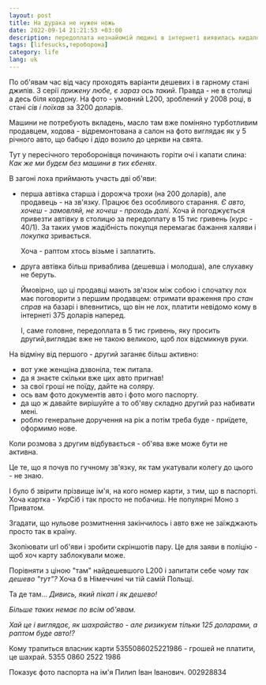 ```yaml
---
layout: post
title: На дурака не нужен ножь
date: 2022-09-14 21:21:53 +03:00
description: передоплата незнайомій людині в інтернеті виявилась кидаловом на карту  5355086025221986 5355 0860 2522 1986
tags: [lifesucks,тероборона]
category: life
lang: uk
---
```


По об'явам час від часу проходять варіанти дешевих і в гарному стані  джипів. 
З серії _прижену любе, є зараз оcь такий_.
Правда - не в столиці а десь біля кордону.
На фото - умовний L200, зроблений у 2008 році, в стані _сів і поїхав_ за 3200 доларів.

Машини не потребують вкладень, масло там вже поміняно турботливим продавцем, ходова - відремонтована а салон на фото виглядає як у 5 річного авто, що бабцю і дідо возило до церкви на свята.

Тут у пересічного тероборонівця починають горіти очі і капати слина:
_Как же ми будєм без машини в тих єбенях_.

В загоні лоха приймають участь дві об'яви:

- перша автівка старша і дорожча трохи (на 200 доларів), але продавець - на зв'язку.
  Працює без особливого старання.
  _Є авто, хочеш - замовляй, не хочеш - проходь далі_.
  Хоча й погоджується привезти автівку в столицю за передоплату в 15 тис гривень (курс - 40/1). 
  За таких умов жадібність покупця перемагає бажання халяви і _покупка_ зривається.
  
  Хоча  - раптом хтось візьме і заплатить.

- друга автівка більш приваблива (дешевша і молодша), але слухавку не беруть.

  Ймовірно, що ці продавці мають зв'язок між собою і спочатку лох має поговорити з першим продавцем: 
  отримати враження про _стан справ_ на базарі і впевнитись, що він не лох, платити невідомо кому в інтернеті 375 доларів наперед.

  І, саме головне, передоплата в 5 тис гривень, яку просить другий,виглядає вже не такою великою, щоб лох відсмикнув руки.
  
На відміну від першого - другий заганяє більш активно:
  - вот уже женщіна дзвоніла, теж питала.
  - да я знаєте скільки вже цих авто пригнав!
  - за свої гроші не поїду, дайте на соляру.
  - ось вам фото документів авто і фото мого паспорту.
  - да що ж давайте вирішуйте а то об'яву складно другий раз набивати мені.
- роблю генеральне доручення на рік а потім треба буде - приїдете, оформимо нове.

Коли розмова з другим  відбувається - об'ява вже може бути не активна.

Це те, що я почув по гучному зв'язку, як там укатували колегу до цього - не знаю.

І було б звірити прізвище ім'я, на кого номер карти, з тим, що в паспорті.
Хоча картка - УкрСіб і так просто не побачиш. 
Не популярні Моно з Приватом.

Згадати, що нульове розмитнення закінчилось і авто вже не заїжджають просто так в країну.

Зкопіювати url об'яви і зробити скріншотів пару.
Це для заяви в поліцію - щоб хоч карту заблокували може.

Порівняти з ціною "там" найдешевшого L200 і запитати себе _чому так дешево "тут"?_
Хоча б в Німеччині чи тій самій Польщі.

Та де там...
_Дивись, який пікап і як дешево!_ 

_Більше таких немає по всім об'явам._

_Хай це і виглядає, як шахрайство - але ризикуєм тільки 125 доларами, а раптом буде авто!?_

Кому трапиться власник карти 5355086025221986 - грошей не платити, це шахрай.
5355 0860 2522 1986

Показує фото паспорта на ім'я Пилип Іван Іванович.
002928834